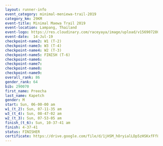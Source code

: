 ```yaml
---
layout: runner-info 
event_category: minimal-meniewa-trail-2019 
category_km: 29KM 
event-title: Minimal Maewa Trail 2019 
event-location: Lampang, Thailand 
event-logo: https://res.cloudinary.com/raceyaya/image/upload/v1569072805/logo/minimal-trail_ktnvsp.jpg 
event-date:  14-Jul-19 
checkpoint-name2: W1 (T-2) 
checkpoint-name3: W3 (T-4) 
checkpoint-name4: W2 (T-3) 
checkpoint-name5: FINISH (T-6) 
checkpoint-name6: 
checkpoint-name7: 
checkpoint-name8: 
checkpoint-name9: 
overall_rank: 86
gender_rank: 64
bib: 290070
first_name: Preecha
last_name: Kapetch
gender: M
start: Sun, 06-00-00 am
w1_(t_2): Sun, 07-11-35 am
w3_(t_4): Sun, 08-47-02 am
w2_(t_3): Sun, 07-53-05 am
finish_(t_6): Sun, 10-37-41 am
finish: 4-37-41
status: FINISHER
certificate: https://drive.google.com/file/d/1jHSM_hOryialLDp5zHSKxfFf8d7U7j6j/view?usp=sharing
---
```

